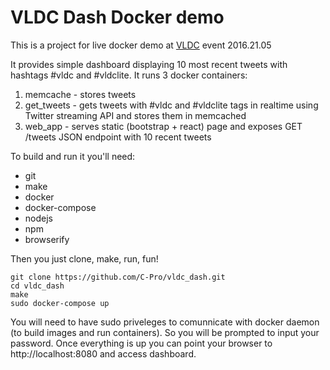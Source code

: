 # VLDC Dash Docker demo #

This is a project for live docker demo at [VLDC](http://vldc.org) event 2016.21.05

It provides simple dashboard displaying 10 most recent tweets with hashtags #vldc and #vldclite.
It runs 3 docker containers:

1. memcache - stores tweets
2. get_tweets - gets tweets with #vldc and #vldclite tags in realtime using Twitter streaming API and stores them in memcached
3. web_app - serves static (bootstrap + react) page and exposes GET /tweets JSON endpoint with 10 recent tweets

To build and run it you'll need:

* git
* make
* docker
* docker-compose
* nodejs
* npm
* browserify

Then you just clone, make, run, fun!

    git clone https://github.com/C-Pro/vldc_dash.git
    cd vldc_dash
    make
    sudo docker-compose up

You will need to have sudo priveleges to comunnicate with docker daemon (to build images and run containers). So you will be prompted to input your password.
Once everything is up you can point your browser to http://localhost:8080 and access dashboard.
